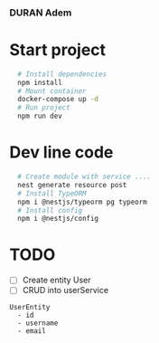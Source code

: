 ### DURAN Adem
# Start project

```bash
  # Install dependencies
  npm install
  # Mount container
  docker-compose up -d
  # Run project
  npm run dev
```


# Dev line code
```bash
  # Create module with service ....
  nest generate resource post
  # Install TypeORM
  npm i @nestjs/typeorm pg typeorm
  # Install config
  npm i @nestjs/config
```


# TODO

- [ ] Create entity User
- [ ] CRUD into userService

```
UserEntity
  - id
  - username
  - email
```